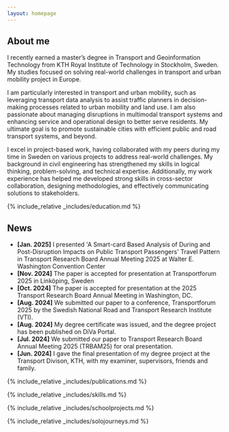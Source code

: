 ```yaml
---
layout: homepage
---
```


## About me

I recently earned a master’s degree in Transport and Geoinformation Technology from KTH Royal Institute of Technology in Stockholm, Sweden. My studies focused on solving real-world challenges in transport and urban mobility project in Europe. 

I am particularly interested in transport and urban mobility, such as leveraging transport data analysis to assist traffic planners in decision-making processes related to urban mobility and land use. I am also passionate about managing disruptions in multimodal transport systems and enhancing service and operational design to better serve residents. My ultimate goal is to promote sustainable cities with efficient public and road transport systems, and beyond.

I excel in project-based work, having collaborated with my peers during my time in Sweden on various projects to address real-world challenges. My background in civil engineering has strengthened my skills in logical thinking, problem-solving, and technical expertise. Additionally, my work experience has helped me developed strong skills in cross-sector collaboration, designing methodologies, and effectively communicating solutions to stakeholders.        

{% include_relative _includes/education.md %}

## News

- **[Jan. 2025]** I presented 'A Smart-card Based Analysis of During and Post-Disruption Impacts on Public Transport Passengers' Travel Pattern in Transport Research Board Annual Meeting 2025 at Walter E. Washington Convention Center 
- **[Nov. 2024]** The paper is accepted for presentation at Transportforum 2025 in Linköping, Sweden
- **[Oct. 2024]** The paper is accepted for presentation at the 2025 Transport Research Board Annual Meeting in Washington, DC.
- **[Aug. 2024]** We submitted our paper to a conference, Transportforum 2025 by the Swedish National Road and Transport Research Institute (VTI).
- **[Aug. 2024]** My degree certificate was issued, and the degree project has been published on DiVa Portal.
- **[Jul. 2024]** We submitted our paper to Transport Research Board Annual Meeting 2025 (TRBAM25) for oral presentation.
- **[Jun. 2024]** I gave the final presentation of my degree project at the Transport Divison, KTH, with my examiner, supervisors, friends and family.

{% include_relative _includes/publications.md %}

{% include_relative _includes/skills.md %}

{% include_relative _includes/schoolprojects.md %}

{% include_relative _includes/solojourneys.md %}
